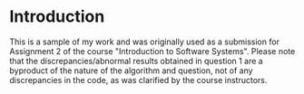 # Introduction

This is a sample of my work and was originally used as a submission for Assignment 2 of the course "Introduction to Software Systems". Please note that the discrepancies/abnormal results obtained in question 1 are a byproduct of the nature of the algorithm and question, not of any discrepancies in the code, as was clarified by the course instructors.
